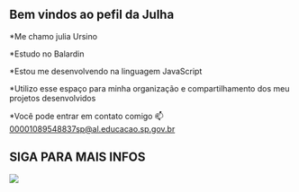 ## Bem vindos ao pefil da Julha

*Me chamo julia Ursino

*Estudo no Balardin

*Estou me desenvolvendo na linguagem JavaScript

*Utilizo esse espaço para minha organização e compartilhamento dos meu projetos desenvolvidos

*Você pode entrar em contato comigo 📫
00001089548837sp@al.educacao.sp.gov.br

## SIGA PARA MAIS INFOS

![](https://akamai.sscdn.co/uploadfile/letras/fotos/a/c/5/c/ac5cf7760bf3453f014dbff76247be8b.jpg)
